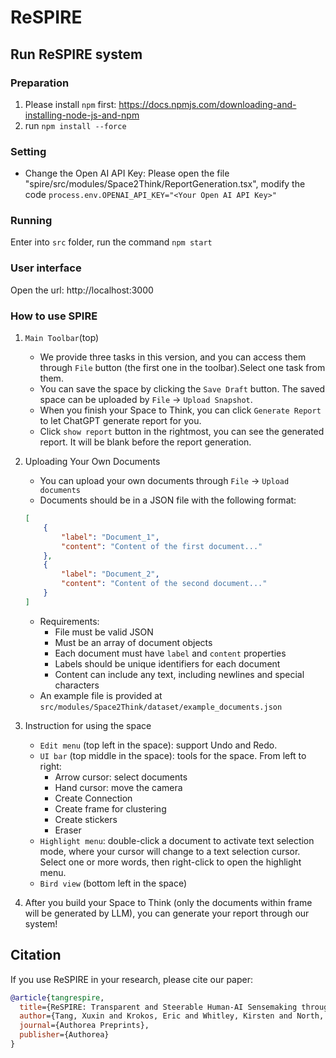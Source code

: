 # ReSPIRE

## Run ReSPIRE system

### Preparation
1. Please install `npm` first: https://docs.npmjs.com/downloading-and-installing-node-js-and-npm
2. run `npm install --force` 

### Setting
- Change the Open AI API Key:
Please open the file "spire/src/modules/Space2Think/ReportGeneration.tsx", modify the code
`process.env.OPENAI_API_KEY="<Your Open AI API Key>"`

### Running
Enter into `src` folder, run the command `npm start`

### User interface
Open the url: http://localhost:3000

### How to use SPIRE
1. `Main Toolbar`(top)
    - We provide three tasks in this version, and you can access them through `File` button (the first one in the toolbar).Select one task from them.
    - You can save the space by clicking the `Save Draft` button. The saved space can be uploaded by `File` -> `Upload Snapshot`.
    - When you finish your Space to Think, you can click `Generate Report` to let ChatGPT generate report for you.
    - Click `show report` button in the rightmost, you can see the generated report. It will be blank before the report generation.

2. Uploading Your Own Documents
    - You can upload your own documents through `File` -> `Upload documents`
    - Documents should be in a JSON file with the following format:
    ```json
    [
        {
            "label": "Document_1",
            "content": "Content of the first document..."
        },
        {
            "label": "Document_2",
            "content": "Content of the second document..."
        }
    ]
    ```
    - Requirements:
        - File must be valid JSON
        - Must be an array of document objects
        - Each document must have `label` and `content` properties
        - Labels should be unique identifiers for each document
        - Content can include any text, including newlines and special characters
    - An example file is provided at `src/modules/Space2Think/dataset/example_documents.json`

3. Instruction for using the space
    - `Edit menu` (top left in the space): support Undo and Redo. 
    - `UI bar` (top middle in the space): tools for the space. From left to right:
        - Arrow cursor: select documents
        - Hand cursor: move the camera
        - Create Connection
        - Create frame for clustering
        - Create stickers
        - Eraser
    - `Highlight menu`: double-click a document to activate text selection mode, where your cursor will change to a text selection cursor. Select one or more words, then right-click to open the highlight menu.
    - `Bird view` (bottom left in the space)

4. After you build your Space to Think (only the documents within frame will be generated by LLM), you can generate your report through our system!

## Citation
If you use ReSPIRE in your research, please cite our paper:

```bibtex
@article{tangrespire,
  title={ReSPIRE: Transparent and Steerable Human-AI Sensemaking through Shared Workspace},
  author={Tang, Xuxin and Krokos, Eric and Whitley, Kirsten and North, Chris},
  journal={Authorea Preprints},
  publisher={Authorea}
}
```
